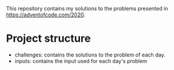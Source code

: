 This repository contains my solutions to the problems presented in https://adventofcode.com/2020.


# Project structure

- challenges: contains the solutions to the problem of each day. 
- inputs: contains the input used for each day's problem